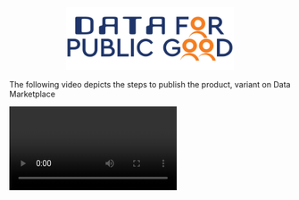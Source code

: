 <p align="center">
<img src="./cdpg.png" width="300">
</p>


The following video depicts the steps to publish the product, variant on Data Marketplace

<video src="https://github.com/user-attachments/assets/7e08b319-adf0-482d-83e8-3b4ec56845eb" controls="controls" style="max-width: 730px;"></video>
